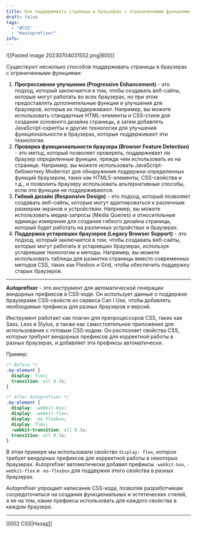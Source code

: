 ```yaml
---
title: Как поддерживать страницы в браузерах с ограниченными функциями
draft: false
tags:
  - "#CSS"
  - "#autoprefixer"
info:
---
```

![[Pasted image 20230704031552.png|600]]

Существуют несколько способов поддерживать страницы в браузерах с ограниченными функциями:

1. **Прогрессивное улучшение (Progressive Enhancement)** - это подход, который заключается в том, чтобы создавать веб-сайты, которые могут работать во всех браузерах, но при этом предоставлять дополнительные функции и улучшения для браузеров, которые их поддерживают. Например, вы можете использовать стандартные HTML-элементы и CSS-стили для создания основного дизайна страницы, а затем добавлять JavaScript-скрипты и другие технологии для улучшения функциональности в браузерах, которые поддерживают эти технологии.
2. **Проверка функциональности браузера (Browser Feature Detection)** - это метод, который позволяет проверять, поддерживает ли браузер определенные функции, прежде чем использовать их на странице. Например, вы можете использовать JavaScript-библиотеку Modernizr для обнаружения поддержки определенных функций браузером, таких как HTML5-элементы, CSS-свойства и т.д., и позволить браузеру использовать альтернативные способы, если эти функции не поддерживаются.
3. **Гибкий дизайн (Responsive Design)** - это подход, который позволяет создавать веб-сайты, которые могут адаптироваться к различным размерам экранов и устройствам. Например, вы можете использовать медиа-запросы (Media Queries) и относительные единицы измерения для создания гибкого дизайна страницы, который будет работать на различных устройствах и браузерах.
4. **Поддержка устаревших браузеров (Legacy Browser Support)** - это подход, который заключается в том, чтобы создавать веб-сайты, которые могут работать в устаревших браузерах, используя устаревшие технологии и методы. Например, вы можете использовать таблицы для разметки страницы вместо современных методов CSS, таких как Flexbox и Grid, чтобы обеспечить поддержку старых браузеров.

---

**Autoprefixer** - это инструмент для автоматической генерации вендорных префиксов в CSS-коде. Он использует данные о поддержке браузерами CSS-свойств из сервиса Can I Use, чтобы добавлять необходимые префиксы для разных браузеров и версий.

Инструмент работает как плагин для препроцессоров CSS, таких как Sass, Less и Stylus, а также как самостоятельное приложение для использования с готовым CSS-кодом. Он распознает свойства CSS, которые требуют вендорных префиксов для корректной работы в разных браузерах, и добавляет эти префиксы автоматически.

Пример:

```css
/* Before */
.my-element {
  display: flex;
  transition: all 0.3s;
}

/* After Autoprefixer */
.my-element {
  display: -webkit-box;
  display: -webkit-flex;
  display: -ms-flexbox;
  display: flex;
  -webkit-transition: all 0.3s;
  transition: all 0.3s;
}
```

В этом примере мы использовали свойство `display: flex`, которое требует вендорных префиксов для корректной работы в некоторых браузерах. Autoprefixer автоматически добавил префиксы `-webkit-box`, `-webkit-flex` и `-ms-flexbox` для поддержки этого свойства в разных браузерах.

Autoprefixer упрощает написание CSS-кода, позволяя разработчикам сосредоточиться на создании функциональных и эстетических стилей, а не на том, какие префиксы использовать для каждого свойства в каждом браузере.

---

[[002 CSS|Назад]]